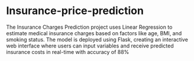 # Insurance-price-prediction

The Insurance Charges Prediction project uses Linear Regression to estimate medical insurance charges based on factors like age, BMI, and smoking status. The model is deployed using Flask, creating an interactive web interface where users can input variables and receive predicted insurance costs in real-time with accuracy of 88%
